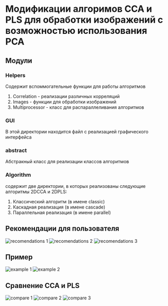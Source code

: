 # Модификации алгоримов CCA и PLS для обработки изображений с возможностью использования PCA

## Модули

### Helpers

 Содержит вспоммогательные функции для работы алгоритмов

 1) Correlation - реализации различных корреляций
 2) Images - функции для обработки изображений
 3)  Multiprocessor - класс для распараллеливания алгоритмов

 ### GUI

  В этой директории находится файл с реализацией графического интерфейса

  ### abstract

  Абстракный класс для реализации классов алгоритмов

  ### Algorithm

  содержит две директории, в которых реализованы следующие алгоритмы 2DCCA и 2DPLS:

  1) Классический алгоритм (в имене classic)
  2) Каскадная реализация (в имене cascade)
  3) Параллельная реализация (в имене parallel)

  ## Рекомендации для пользователя
  ![recomendations 1](https://github.com/ARnoD0rian/2DCCA/blob/main/Images/recomendations/1.png)
  ![recomendations 2](https://github.com/ARnoD0rian/2DCCA/blob/main/Images/recomendations/2.png)
  ![recomendations 3](https://github.com/ARnoD0rian/2DCCA/blob/main/Images/recomendations/3.png)
  ## Пример
  ![example 1](https://github.com/ARnoD0rian/2DCCA/blob/main/Images/example/1.png)
  ![example 2](https://github.com/ARnoD0rian/2DCCA/blob/main/Images/example/2.png)

  ## Сравнение CCA и PLS
  ![compare 1](https://github.com/ARnoD0rian/2DCCA/blob/main/Images/compare/1.png)
  ![compare 2](https://github.com/ARnoD0rian/2DCCA/blob/main/Images/compare/2.png)
  ![compare 3](https://github.com/ARnoD0rian/2DCCA/blob/main/Images/compare/3.png)
